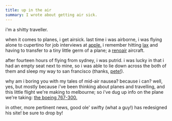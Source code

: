 ```yaml
---
title: up in the air
summary: I wrote about getting air sick.
---
```


i'm a shitty traveller.

when it comes to planes, i get airsick. last time i was airborne, i was flying alone to cupertino for job interviews at [apple.](http://www.apple.com/) i remember hitting [lax](http://www.lawa.org/lax/laxframe.html) and having to transfer to a tiny little germ of a plane; a [renoair](http://www.renoair.com/) aircraft.

after fourteen hours of flying from sydney, i was putrid. i was lucky in that i had an empty seat next to mine, so i was able to lie down across the both of them and sleep my way to san francisco (thanks, [pete!](http://www.pete.gontier.org/)).

why am i boring you with my tales of mid-air nausea? because i can? well, yes, but mostly because i've been thinking about planes and travelling, and this little flight we're making to melbourne; so i've dug up info on the plane we're taking: [the boeing 767-300.](http://www.boeing.com/commercial/767-300/product.html)

in other, more pertinent news, good ole' swifty (what a guy!) has redesigned his site! be sure to drop by!